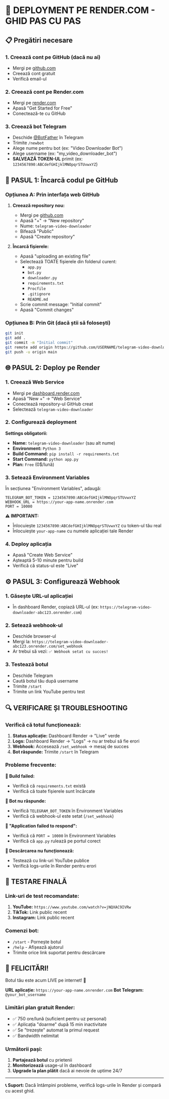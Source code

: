 # 🚀 DEPLOYMENT PE RENDER.COM - GHID PAS CU PAS

## 📋 Pregătiri necesare

### 1. Creează cont pe GitHub (dacă nu ai)
- Mergi pe [github.com](https://github.com)
- Creează cont gratuit
- Verifică email-ul

### 2. Creează cont pe Render.com
- Mergi pe [render.com](https://render.com)
- Apasă "Get Started for Free"
- Conectează-te cu GitHub

### 3. Creează bot Telegram
- Deschide [@BotFather](https://t.me/botfather) în Telegram
- Trimite `/newbot`
- Alege nume pentru bot (ex: "Video Downloader Bot")
- Alege username (ex: "my_video_downloader_bot")
- **SALVEAZĂ TOKEN-UL** primit (ex: `1234567890:ABCdefGHIjklMNOpqrSTUvwxYZ`)

## 🔧 PASUL 1: Încarcă codul pe GitHub

### Opțiunea A: Prin interfața web GitHub
1. **Creează repository nou:**
   - Mergi pe [github.com](https://github.com)
   - Apasă "+" → "New repository"
   - Nume: `telegram-video-downloader`
   - Bifează "Public"
   - Apasă "Create repository"

2. **Încarcă fișierele:**
   - Apasă "uploading an existing file"
   - Selectează TOATE fișierele din folderul curent:
     - `app.py`
     - `bot.py` 
     - `downloader.py`
     - `requirements.txt`
     - `Procfile`
     - `.gitignore`
     - `README.md`
   - Scrie commit message: "Initial commit"
   - Apasă "Commit changes"

### Opțiunea B: Prin Git (dacă știi să folosești)
```bash
git init
git add .
git commit -m "Initial commit"
git remote add origin https://github.com/USERNAME/telegram-video-downloader.git
git push -u origin main
```

## 🌐 PASUL 2: Deploy pe Render

### 1. Creează Web Service
- Mergi pe [dashboard.render.com](https://dashboard.render.com)
- Apasă "New +" → "Web Service"
- Conectează repository-ul GitHub creat
- Selectează `telegram-video-downloader`

### 2. Configurează deployment
**Settings obligatorii:**
- **Name:** `telegram-video-downloader` (sau alt nume)
- **Environment:** `Python 3`
- **Build Command:** `pip install -r requirements.txt`
- **Start Command:** `python app.py`
- **Plan:** `Free` (0$/lună)

### 3. Setează Environment Variables
În secțiunea "Environment Variables", adaugă:

```
TELEGRAM_BOT_TOKEN = 1234567890:ABCdefGHIjklMNOpqrSTUvwxYZ
WEBHOOK_URL = https://your-app-name.onrender.com
PORT = 10000
```

**⚠️ IMPORTANT:**
- Înlocuiește `1234567890:ABCdefGHIjklMNOpqrSTUvwxYZ` cu token-ul tău real
- Înlocuiește `your-app-name` cu numele aplicației tale Render

### 4. Deploy aplicația
- Apasă "Create Web Service"
- Așteaptă 5-10 minute pentru build
- Verifică că status-ul este "Live"

## ⚙️ PASUL 3: Configurează Webhook

### 1. Găsește URL-ul aplicației
- În dashboard Render, copiază URL-ul (ex: `https://telegram-video-downloader-abc123.onrender.com`)

### 2. Setează webhook-ul
- Deschide browser-ul
- Mergi la: `https://telegram-video-downloader-abc123.onrender.com/set_webhook`
- Ar trebui să vezi: `✅ Webhook setat cu succes!`

### 3. Testează botul
- Deschide Telegram
- Caută botul tău după username
- Trimite `/start`
- Trimite un link YouTube pentru test

## 🔍 VERIFICARE ȘI TROUBLESHOOTING

### Verifică că totul funcționează:
1. **Status aplicație:** Dashboard Render → "Live" verde
2. **Logs:** Dashboard Render → "Logs" → nu ar trebui să fie erori
3. **Webhook:** Accesează `/set_webhook` → mesaj de succes
4. **Bot răspunde:** Trimite `/start` în Telegram

### Probleme frecvente:

**🔴 Build failed:**
- Verifică că `requirements.txt` există
- Verifică că toate fișierele sunt încărcate

**🔴 Bot nu răspunde:**
- Verifică `TELEGRAM_BOT_TOKEN` în Environment Variables
- Verifică că webhook-ul este setat (`/set_webhook`)

**🔴 "Application failed to respond":**
- Verifică că `PORT = 10000` în Environment Variables
- Verifică că `app.py` rulează pe portul corect

**🔴 Descărcarea nu funcționează:**
- Testează cu link-uri YouTube publice
- Verifică logs-urile în Render pentru erori

## 📱 TESTARE FINALĂ

### Link-uri de test recomandate:
1. **YouTube:** `https://www.youtube.com/watch?v=jNQXAC9IVRw`
2. **TikTok:** Link public recent
3. **Instagram:** Link public recent

### Comenzi bot:
- `/start` - Pornește botul
- `/help` - Afișează ajutorul
- Trimite orice link suportat pentru descărcare

## 🎉 FELICITĂRI!

Botul tău este acum LIVE pe internet! 🚀

**URL aplicație:** `https://your-app-name.onrender.com`
**Bot Telegram:** `@your_bot_username`

### Limitări plan gratuit Render:
- ✅ 750 ore/lună (suficient pentru uz personal)
- ✅ Aplicația "doarme" după 15 min inactivitate
- ✅ Se "trezește" automat la primul request
- ✅ Bandwidth nelimitat

### Următorii pași:
1. **Partajează botul** cu prietenii
2. **Monitorizează** usage-ul în dashboard
3. **Upgrade la plan plătit** dacă ai nevoie de uptime 24/7

---

**📞 Suport:** Dacă întâmpini probleme, verifică logs-urile în Render și compară cu acest ghid.